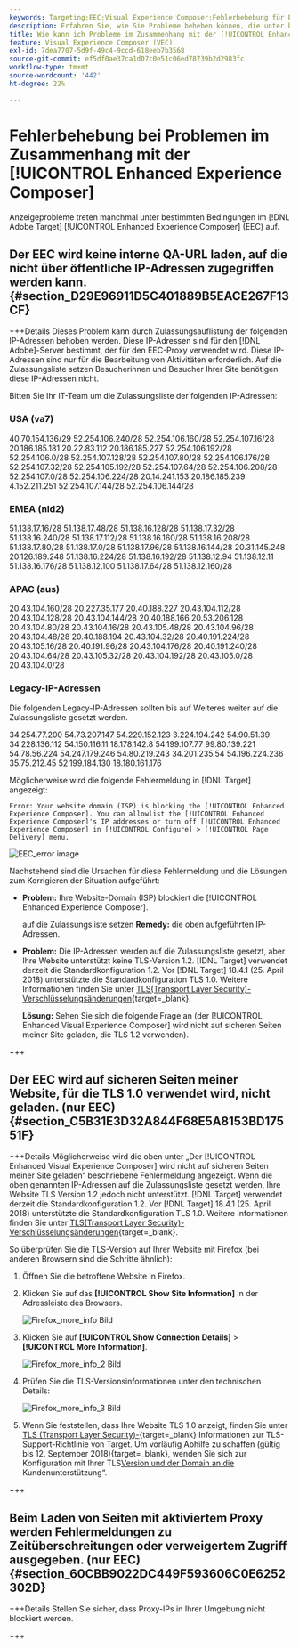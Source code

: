 ```yaml
---
keywords: Targeting;EEC;Visual Experience Composer;Fehlerbehebung für Enhanced Experience Composer;Fehlerbehebung
description: Erfahren Sie, wie Sie Probleme beheben können, die unter bestimmten Bedingungen manchmal in der  [!DNL Adobe Target] [!UICONTROL Enhanced Experience Composer] (EWG) auftreten.
title: Wie kann ich Probleme im Zusammenhang mit der [!UICONTROL Enhanced Experience Composer] beheben?
feature: Visual Experience Composer (VEC)
exl-id: 7dea7707-5d9f-49c4-9ccd-618eeb7b3568
source-git-commit: ef5df0ae37ca1d07c0e51c06ed78739b2d2983fc
workflow-type: tm+mt
source-wordcount: '442'
ht-degree: 22%

---
```


# Fehlerbehebung bei Problemen im Zusammenhang mit der [!UICONTROL Enhanced Experience Composer]

Anzeigeprobleme treten manchmal unter bestimmten Bedingungen im [!DNL Adobe Target] [!UICONTROL Enhanced Experience Composer] (EEC) auf.

## Der EEC wird keine interne QA-URL laden, auf die nicht über öffentliche IP-Adressen zugegriffen werden kann. {#section_D29E96911D5C401889B5EACE267F13CF}


+++Details
Dieses Problem kann durch Zulassungsauflistung der folgenden IP-Adressen behoben werden. Diese IP-Adressen sind für den [!DNL Adobe]-Server bestimmt, der für den EEC-Proxy verwendet wird. Diese IP-Adressen sind nur für die Bearbeitung von Aktivitäten erforderlich. Auf die Zulassungsliste setzen Besucherinnen und Besucher Ihrer Site benötigen diese IP-Adressen nicht.

Bitten Sie Ihr IT-Team um die Zulassungsliste der folgenden IP-Adressen:

### USA (va7)

40.70.154.136/29
52.254.106.240/28
52.254.106.160/28
52.254.107.16/28
20.186.185.181
20.22.83.112
20.186.185.227
52.254.106.192/28
52.254.106.0/28
52.254.107.128/28
52.254.107.80/28
52.254.106.176/28
52.254.107.32/28
52.254.105.192/28
52.254.107.64/28
52.254.106.208/28
52.254.107.0/28
52.254.106.224/28
20.14.241.153
20.186.185.239
4.152.211.251
52.254.107.144/28
52.254.106.144/28

### EMEA (nld2)

51.138.17.16/28
51.138.17.48/28
51.138.16.128/28
51.138.17.32/28
51.138.16.240/28
51.138.17.112/28
51.138.16.160/28
51.138.16.208/28
51.138.17.80/28
51.138.17.0/28
51.138.17.96/28
51.138.16.144/28
20.31.145.248
20.126.189.248
51.138.16.224/28
51.138.16.192/28
51.138.12.94
51.138.12.11
51.138.16.176/28
51.138.12.100
51.138.17.64/28
51.138.12.160/28

### APAC (aus)

20.43.104.160/28
20.227.35.177
20.40.188.227
20.43.104.112/28
20.43.104.128/28
20.43.104.144/28
20.40.188.166
20.53.206.128
20.43.104.80/28
20.43.104.16/28
20.43.105.48/28
20.43.104.96/28
20.43.104.48/28
20.40.188.194
20.43.104.32/28
20.40.191.224/28
20.43.105.16/28
20.40.191.96/28
20.43.104.176/28
20.40.191.240/28
20.43.104.64/28
20.43.105.32/28
20.43.104.192/28
20.43.105.0/28
20.43.104.0/28

### Legacy-IP-Adressen

Die folgenden Legacy-IP-Adressen sollten bis auf Weiteres weiter auf die Zulassungsliste gesetzt werden.

34.254.77.200
54.73.207.147
54.229.152.123
3.224.194.242
54.90.51.39
34.228.136.112
54.150.116.11
18.178.142.8
54.199.107.77
99.80.139.221
54.78.56.224
54.247.179.246
54.80.219.243
34.201.235.54
54.196.224.236
35.75.212.45
52.199.184.130
18.180.161.176

Möglicherweise wird die folgende Fehlermeldung in [!DNL Target] angezeigt:

`Error: Your website domain (ISP) is blocking the [!UICONTROL Enhanced Experience Composer]. You can allowlist the [!UICONTROL Enhanced Experience Composer]'s IP addresses or turn off [!UICONTROL Enhanced Experience Composer] in [!UICONTROL Configure] > [!UICONTROL Page Delivery] menu.`

![EEC_error image](assets/EEC_error.png)

Nachstehend sind die Ursachen für diese Fehlermeldung und die Lösungen zum Korrigieren der Situation aufgeführt:

* **Problem:** Ihre Website-Domain (ISP) blockiert die [!UICONTROL Enhanced Experience Composer].

  auf die Zulassungsliste setzen **Remedy:** die oben aufgeführten IP-Adressen.

* **Problem:** Die IP-Adressen werden auf die Zulassungsliste gesetzt, aber Ihre Website unterstützt keine TLS-Version 1.2. [!DNL Target] verwendet derzeit die Standardkonfiguration 1.2. Vor [!DNL Target] 18.4.1 (25. April 2018) unterstützte die Standardkonfiguration TLS 1.0. Weitere Informationen finden Sie unter [TLS(Transport Layer Security)-Verschlüsselungsänderungen](https://experienceleague.adobe.com/docs/target-dev/developer/implementation/tls-transport-layer-security-encryption.html?lang=de){target=_blank}.

  **Lösung:** Sehen Sie sich die folgende Frage an (der [!UICONTROL Enhanced Visual Experience Composer] wird nicht auf sicheren Seiten meiner Site geladen, die TLS 1.2 verwenden).

+++

## Der EEC wird auf sicheren Seiten meiner Website, für die TLS 1.0 verwendet wird, nicht geladen. (nur EEC)   {#section_C5B31E3D32A844F68E5A8153BD17551F}

+++Details
Möglicherweise wird die oben unter „Der [!UICONTROL Enhanced Visual Experience Composer] wird nicht auf sicheren Seiten meiner Site geladen“ beschriebene Fehlermeldung angezeigt. Wenn die oben genannten IP-Adressen auf die Zulassungsliste gesetzt werden, Ihre Website TLS Version 1.2 jedoch nicht unterstützt. [!DNL Target] verwendet derzeit die Standardkonfiguration 1.2. Vor [!DNL Target] 18.4.1 (25. April 2018) unterstützte die Standardkonfiguration TLS 1.0. Weitere Informationen finden Sie unter [TLS(Transport Layer Security)-Verschlüsselungsänderungen](https://experienceleague.adobe.com/docs/target-dev/developer/implementation/tls-transport-layer-security-encryption.html?lang=de){target=_blank}.

So überprüfen Sie die TLS-Version auf Ihrer Website mit Firefox (bei anderen Browsern sind die Schritte ähnlich):

1. Öffnen Sie die betroffene Website in Firefox.
1. Klicken Sie auf das **[!UICONTROL Show Site Information]** in der Adressleiste des Browsers.

   ![Firefox_more_info Bild](assets/firefox_more_info.png)

1. Klicken Sie auf **[!UICONTROL Show Connection Details]** > **[!UICONTROL More Information]**.

   ![Firefox_more_info_2 Bild](assets/firefox_more_info_2.png)

1. Prüfen Sie die TLS-Versionsinformationen unter den technischen Details:

   ![Firefox_more_info_3 Bild](assets/firefox_more_info_3.png)

1. Wenn Sie feststellen, dass Ihre Website TLS 1.0 anzeigt, finden Sie unter [TLS (Transport Layer Security)-](https://experienceleague.adobe.com/docs/target-dev/developer/implementation/tls-transport-layer-security-encryption.html?lang=de){target=_blank} Informationen zur TLS-Support-Richtlinie von Target. Um vorläufig Abhilfe zu schaffen (gültig bis 12. September 2018){target=_blank}, wenden Sie sich zur Konfiguration mit Ihrer TLS[Version und der Domain an die ](/help/main/cmp-resources-and-contact-information.md#reference_ACA3391A00EF467B87930A450050077C)Kundenunterstützung“.

+++

## Beim Laden von Seiten mit aktiviertem Proxy werden Fehlermeldungen zu Zeitüberschreitungen oder verweigertem Zugriff ausgegeben. (nur EEC)   {#section_60CBB9022DC449F593606C0E6252302D}

+++Details
Stellen Sie sicher, dass Proxy-IPs in Ihrer Umgebung nicht blockiert werden.

+++
